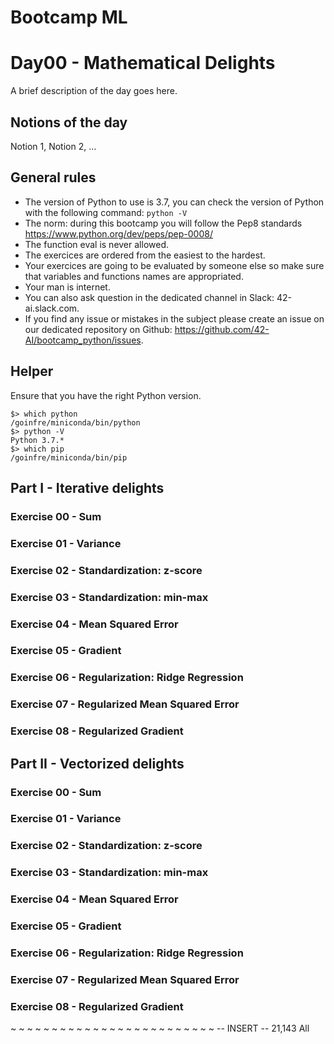 
# Bootcamp ML

# Day00 - Mathematical Delights

A brief description of the day goes here.

## Notions of the day

Notion 1, Notion 2, ...

## General rules

* The version of Python to use is 3.7, you can check the version of Python with the following command: `python -V`
* The norm: during this bootcamp you will follow the Pep8 standards https://www.python.org/dev/peps/pep-0008/
* The function eval is never allowed.
* The exercices are ordered from the easiest to the hardest.
* Your exercices are going to be evaluated by someone else so make sure that variables and functions names are appropriated.
* Your man is internet.
* You can also ask question in the dedicated channel in Slack: 42-ai.slack.com.
* If you find any issue or mistakes in the subject please create an issue on our dedicated repository on Github: https://github.com/42-AI/bootcamp_python/issues.

## Helper

Ensure that you have the right Python version.

```
$> which python
/goinfre/miniconda/bin/python
$> python -V
Python 3.7.*
$> which pip
/goinfre/miniconda/bin/pip
```

## Part I - Iterative delights

### Exercise 00 - Sum

### Exercise 01 - Variance

### Exercise 02 - Standardization: z-score

### Exercise 03 - Standardization: min-max

### Exercise 04 - Mean Squared Error

### Exercise 05 - Gradient

### Exercise 06 - Regularization: Ridge Regression

### Exercise 07 - Regularized Mean Squared Error

### Exercise 08 - Regularized Gradient


## Part II - Vectorized delights

### Exercise 00 - Sum

### Exercise 01 - Variance

### Exercise 02 - Standardization: z-score

### Exercise 03 - Standardization: min-max

### Exercise 04 - Mean Squared Error

### Exercise 05 - Gradient

### Exercise 06 - Regularization: Ridge Regression

### Exercise 07 - Regularized Mean Squared Error

### Exercise 08 - Regularized Gradient

~
~
~
~
~
~
~
~
~
~
~
~
~
~
~
~
~
~
~
~
~
~
~
~
~
-- INSERT --                                                                                                                                                      21,143        All
